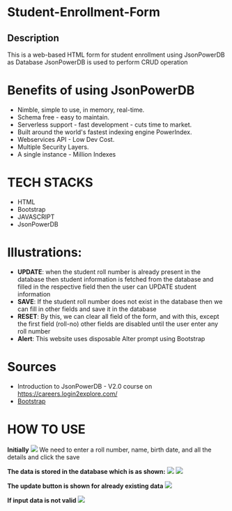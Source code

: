 # Student-Enrollment-Form
## Description 
This is a web-based HTML form for student enrollment using JsonPowerDB as Database 
JsonPowerDB is used to perform CRUD operation 

# Benefits of using JsonPowerDB
* Nimble, simple to use, in memory, real-time.
* Schema free - easy to maintain.
* Serverless support - fast development - cuts time to market.
* Built around the world's fastest indexing engine PowerIndex.
* Webservices API - Low Dev Cost.
* Multiple Security Layers.
* A single instance - Million Indexes

# TECH STACKS
* HTML
* Bootstrap
* JAVASCRIPT 
* JsonPowerDB

# Illustrations:
* **UPDATE**: when the student roll number is already present in the database then student information is fetched from the database and filled in the respective field then the user can UPDATE student information 
* **SAVE**: If the student roll number does not exist in the database then we can fill in other fields and save it in the database
* **RESET**: By this, we can clear all field of the form, and with this, except the first field (roll-no) other fields are disabled until the user enter any roll number
* **Alert**: This website uses disposable Alter prompt using Bootstrap

# Sources
* Introduction to JsonPowerDB - V2.0 course  on https://careers.login2explore.com/
* [Bootstrap](https://getbootstrap.com/docs/5.0/getting-started/introduction/)

# HOW TO USE
**Initially**
<img src="./images1/home.jpeg">
We need to enter a roll number, name, birth date, and all the details and click the save 

**The data is stored in the database which is as shown:**
<img src="./images1/data_saved.jpeg">
<img src="./images1/database.jpeg">

**The update button is shown for already existing data**
<img src="./images1/update.jpeg">

**If input data is not valid**
<img src="./images1/invalid.jpeg">



